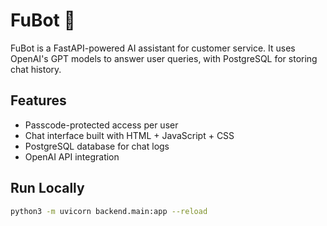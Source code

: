 # FuBot 🤖

FuBot is a FastAPI-powered AI assistant for customer service.
It uses OpenAI's GPT models to answer user queries, with PostgreSQL for storing chat history.

## Features
- Passcode-protected access per user
- Chat interface built with HTML + JavaScript + CSS
- PostgreSQL database for chat logs
- OpenAI API integration

## Run Locally
```bash
python3 -m uvicorn backend.main:app --reload